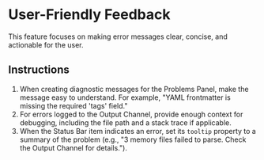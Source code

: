 # User-Friendly Feedback

This feature focuses on making error messages clear, concise, and actionable for the user.

## Instructions

1.  When creating diagnostic messages for the Problems Panel, make the message easy to understand. For example, "YAML frontmatter is missing the required 'tags' field."
2.  For errors logged to the Output Channel, provide enough context for debugging, including the file path and a stack trace if applicable.
3.  When the Status Bar item indicates an error, set its `tooltip` property to a summary of the problem (e.g., "3 memory files failed to parse. Check the Output Channel for details.").
